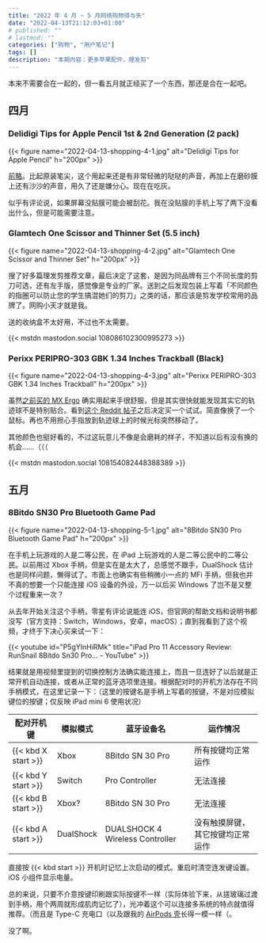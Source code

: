 ```yaml
---
title: "2022 年 4 月 ~ 5 月网络购物得与失"
date: "2022-04-13T21:12:03+01:00"
# published: ""
# lastmod: ""
categories: ["购物", "用户笔记"]
tags: []
description: "本期内容：更多苹果配件，理发剪"
---
```


本来不需要合在一起的，但一看五月就正经买了一个东西，那还是合在一起吧。

## 四月

### Delidigi Tips for Apple Pencil 1st & 2nd Generation (2 pack)

{{< figure name="2022-04-13-shopping-4-1.jpg" alt="Delidigi Tips for Apple Pencil" h="200px" >}}

[前略](/posts/2022-04-12-mar-gains-and-losses-online-shopping/#moko-apple-pencil-tips-cover-10-pack)。比起原装笔尖，这个用起来还是有非常轻微的哒哒的声音，再加上在磨砂膜上还有沙沙的声音，用久了还是嫌分心。现在在吃灰。

似乎有评论说，如果屏幕没贴膜可能会被刮花。我在没贴膜的手机上写了两下没看出什么，但是可能需要注意。

### Glamtech One Scissor and Thinner Set (5.5 inch)

{{< figure name="2022-04-13-shopping-4-2.jpg" alt="Glamtech One Scissor and Thinner Set" h="200px" >}}

搜了好多篇理发剪推荐文章，最后决定了这套，是因为同品牌有三个不同长度的剪刀可选，还有左手版，感觉像是专业的厂家。送到之后发现包装上写着「不同颜色的指圈可以防止您的学生搞混她们的剪刀」之类的话，那应该是剪发学校常用的品牌了。网购小天才就是我。

送的收纳盒不太好用，不过也不太需要。

{{< mstdn mastodon.social 108086102300995273 >}}

### Perixx PERIPRO-303 GBK 1.34 Inches Trackball (Black)

{{< figure name="2022-04-13-shopping-4-3.jpg" alt="Perixx PERIPRO-303 GBK 1.34 Inches Trackball" h="200px" >}}

虽然[之前买的 MX Ergo](/posts/2021-09-22-aug-gains-and-losses-online-shopping/#logitech-mx-ergo) 确实用起来手很舒服，但是其实很快就能发现其实它的轨迹球不是特别贴合。看到[这个 Reddit 帖子](https://www.reddit.com/r/Trackballs/comments/jnstiz/)之后决定买一个试试。简直像换了一个鼠标。再也不用担心手指放到轨迹球上的时候光标突然移动了。

其他颜色也挺好看的，不过这玩意儿不像是会磨耗的样子，不知道以后有没有换的机会……（（（

{{< mstdn mastodon.social 108154082448388389 >}}

## 五月

### 8Bitdo SN30 Pro Bluetooth Game Pad

{{< figure name="2022-04-13-shopping-5-1.jpg" alt="8Bitdo SN30 Pro Bluetooth Game Pad" h="200px" >}}

在手机上玩游戏的人是二等公民，在 iPad 上玩游戏的人是二等公民中的二等公民。以前用过 Xbox 手柄，但是实在是太大了，总感觉不跟手，DualShock 估计也是同样问题，懒得试了。市面上也确实有些稍微小一点的 MFi 手柄，但我也并不真的想要一个只能连接 iOS 设备的外设，万一以后买 Windows 了岂不是又整个过程重来一次？

从去年开始关注这个手柄，零星有评论说能连 iOS，但官网的帮助文档和说明书都没写（官方支持：Switch，Windows，安卓，macOS）；直到我看到了这个视频，才终于下决心买来试一下：

{{< youtube id="P5gYInHiRMk" title="iPad Pro 11 Accessory Review: RunSnail 8Bitdo Sn30 Pro... - YouTube" >}}

结果就是用视频里提到的切换控制方法确实能连接上，而且一旦连好了以后就是正常开机自动连接，或者从正常的蓝牙选项里连接。根据配对时的开机方法存在不同手柄模式，在这里记录一下：（这里的按键名是手柄上写着的按键，不是对应模拟键位的按键；仅反映 iPad mini 6 使用状况）

| 配对开机键            | 模拟模式   | 蓝牙设备名         | 运作情况         |
|---------------------|-----------|------------------|-----------------|
| {{< kbd X start >}} | Xbox      | 8Bitdo SN 30 Pro | 所有按键均正常运作 |
| {{< kbd Y start >}} | Switch    | Pro Controller    | 无法连接 |
| {{< kbd B start >}} | Xbox?     | 8Bitdo SN 30 Pro | 无法连接 | 
| {{< kbd A start >}} | DualShock | DUALSHOCK 4 Wireless Controller | 没有触摸屏键，其它按键均正常运作 | 

直接按 {{< kbd start >}} 开机时记忆上次启动的模式。重启时清空连发键设置。iOS 小组件显示电量。

总的来说，只要不介意按键印刷跟实际按键不一样（实际体验下来，从搓玻璃过渡到手柄，用个两周就形成肌肉记忆了），光冲着这个可以连接多系统的特点就值得推荐。（而且是 Type-C 充电口（以及跟我的 [AirPods 壳](/posts/2022-04-12-mar-gains-and-losses-online-shopping/#elago-aw5-case-for-airpods-pro)长得一模一样（。

没了啊。
